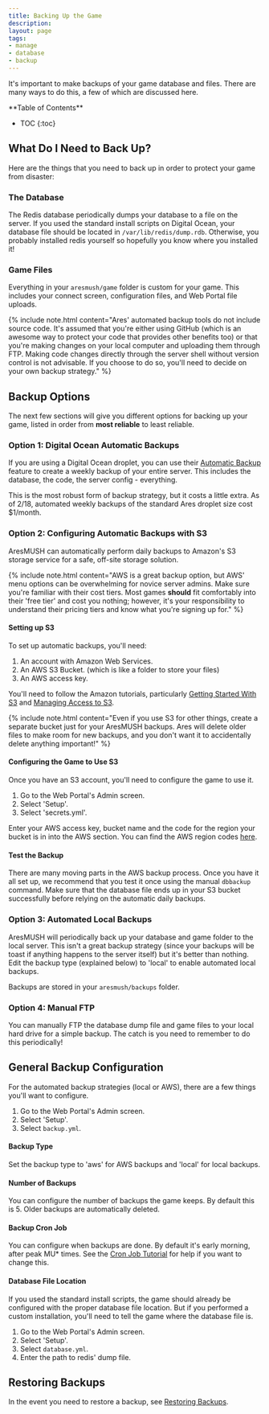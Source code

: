 ```yaml
---
title: Backing Up the Game
description:
layout: page
tags: 
- manage
- database
- backup
---
```


It's important to make backups of your game database and files.  There are many ways to do this, a few of which are discussed here.  

<div id="inline_toc" markdown="1">
**Table of Contents**

* TOC
{:toc}
</div>

## What Do I Need to Back Up?

Here are the things that you need to back up in order to protect your game from disaster:

### The Database

The Redis database periodically dumps your database to a file on the server.  If you used the standard install scripts on Digital Ocean, your database file should be located in `/var/lib/redis/dump.rdb`.   Otherwise, you probably installed redis yourself so hopefully you know where you installed it!

### Game Files

Everything in your `aresmush/game` folder is custom for your game.  This includes your connect screen, configuration files, and Web Portal file uploads.

{% include note.html content="Ares' automated backup tools do not include source code.  It's assumed that you're either using GitHub (which is an awesome way to protect your code that provides other benefits too) or that you're making changes on your local computer and uploading them through FTP.  Making code changes directly through the server shell without version control is not advisable.  If you choose to do so, you'll need to decide on your own backup strategy." %}

## Backup Options

The next few sections will give you different options for backing up your game, listed in order from **most reliable** to least reliable.

### Option 1: Digital Ocean Automatic Backups

If you are using a Digital Ocean droplet, you can use their [Automatic Backup](https://www.digitalocean.com/community/tutorials/an-introduction-to-digitalocean-backups) feature to create a weekly backup of your entire server.  This includes the database, the code, the server config - everything.  

This is the most robust form of backup strategy, but it costs a little extra.  As of 2/18, automated weekly backups of the standard Ares droplet size cost $1/month.

### Option 2: Configuring Automatic Backups with S3

AresMUSH can automatically perform daily backups to Amazon's S3 storage service for a safe, off-site storage solution. 

{% include note.html content="AWS is a great backup option, but AWS' menu options can be overwhelming for novice server admins.  Make sure you're familiar with their cost tiers.  Most games <b>should</b> fit comfortably into their 'free tier' and cost you nothing; however, it's your responsibility to understand their pricing tiers and know what you're signing up for." %}

#### Setting up S3

To set up automatic backups, you'll need:

1. An account with Amazon Web Services.
2. An AWS S3 Bucket.  (which is like a folder to store your files)
3. An AWS access key.

You'll need to follow the Amazon tutorials, particularly [Getting Started With S3](http://docs.aws.amazon.com/AmazonS3/latest/gsg/AmazonS3Basics.html) and [Managing Access to S3](http://docs.aws.amazon.com/AmazonS3/latest/dev/intro-managing-access-s3-resources.html).

{% include note.html content="Even if you use S3 for other things, create a separate bucket just for your AresMUSH backups.  Ares will delete older files to make room for new backups, and you don't want it to accidentally delete anything important!" %}

#### Configuring the Game to Use S3

Once you have an S3 account, you'll need to configure the game to use it.

1. Go to the Web Portal's Admin screen.  
2. Select 'Setup'.
3. Select 'secrets.yml'.

Enter your AWS access key, bucket name and the code for the region your bucket is in into the AWS section.  You can find the AWS region codes [here](http://docs.aws.amazon.com/general/latest/gr/rande.html#apigateway_region).

#### Test the Backup

There are many moving parts in the AWS backup process.  Once you have it all set up, we recommend that you test it once using the manual `dbbackup` command.  Make sure that the database file ends up in your S3 bucket successfully before relying on the automatic daily backups.

### Option 3: Automated Local Backups

AresMUSH will periodically back up your database and game folder to the local server.  This isn't a great backup strategy (since your backups will be toast if anything happens to the server itself) but it's better than nothing.  Edit the backup type (explained below) to 'local' to enable automated local backups.

Backups are stored in your `aresmush/backups` folder.

### Option 4: Manual FTP

You can manually FTP the database dump file and game files to your local hard drive for a simple backup.  The catch is you need to remember to do this periodically!


## General Backup Configuration

For the automated backup strategies (local or AWS), there are a few things you'll want to configure.

1. Go to the Web Portal's Admin screen.  
2. Select 'Setup'.
3. Select `backup.yml`.

#### Backup Type

Set the backup type to 'aws' for AWS backups and 'local' for local backups.

#### Number of Backups

You can configure the number of backups the game keeps.  By default this is 5.  Older backups are automatically deleted.

#### Backup Cron Job

You can configure when backups are done.  By default it's early morning, after peak MU* times.  See the [Cron Job Tutorial](http://www.aresmush.com/tutorials/code/cron.html) for help if you want to change this.

#### Database File Location

If you used the standard install scripts, the game should already be configured with the proper database file location.  But if you performed a custom installation, you'll need to tell the game where the database file is.

1. Go to the Web Portal's Admin screen.  
2. Select 'Setup'.
3. Select `database.yml`.
4. Enter the path to redis' dump file.



## Restoring Backups

In the event you need to restore a backup, see [Restoring Backups](/tutorials/manage/restore-db.html).